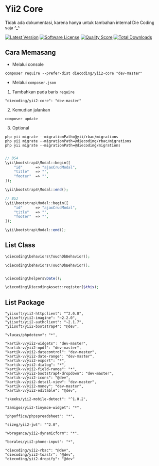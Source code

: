 # Yii2 Core

Tidak ada dokumentasi, karena hanya untuk tambahan internal Die Coding saja ^_^


[![Latest Version](https://img.shields.io/github/release/die-coding/yii2-core.svg?style=flat-square)](https://github.com/die-coding/yii2-core/releases)
[![Software License](https://img.shields.io/badge/license-BSD-brightgreen.svg?style=flat-square)](LICENSE.md)
[![Quality Score](https://img.shields.io/scrutinizer/g/die-coding/yii2-core.svg?style=flat-square)](https://scrutinizer-ci.com/g/die-coding/yii2-core)
[![Total Downloads](https://img.shields.io/packagist/dt/diecoding/yii2-core.svg?style=flat-square)](https://packagist.org/packages/diecoding/yii2-core)

## Cara Memasang

* Melalui console

```
composer require --prefer-dist diecoding/yii2-core "dev-master"
```

* Melalui `composer.json`

1. Tambahkan pada baris `require`

```
"diecoding/yii2-core": "dev-master"
```

2. Kemudian jalankan

```
composer update
```

3. Optional
```
php yii migrate --migrationPath=@yii/rbac/migrations
php yii migrate --migrationPath=@diecoding/rbac/migrations
php yii migrate --migrationPath=@diecoding/migrations
```

```php

// BS4
\yii\bootstrap4\Modal::begin([
    "id"      => "ajaxCrudModal",
    "title"   => "",
    "footer"  => "",
]);

\yii\bootstrap4\Modal::end();

// BS3
\yii\bootstrap\Modal::begin([
    "id"      => "ajaxCrudModal",
    "title"   => "",
    "footer"  => "",
]);

\yii\bootstrap\Modal::end();

```


## List Class

```php
\diecoding\behaviors\TouchDbBehavior();

\diecoding\behaviors\TouchDbBehavior();


\diecoding\helpers\Date();

\diecoding\DiecodingAsset::register($this);
```


## List Package

```
"yiisoft/yii2-httpclient": "^2.0.0",
"yiisoft/yii2-imagine": "~2.2.0",
"yiisoft/yii2-authclient": "~2.1.7",
"yiisoft/yii2-bootstrap4": "@dev",

"vlucas/phpdotenv": "*",

"kartik-v/yii2-widgets": "dev-master",
"kartik-v/yii2-mpdf": "dev-master",
"kartik-v/yii2-datecontrol": "dev-master",
"kartik-v/yii2-date-range": "dev-master",
"kartik-v/yii2-export": "*",
"kartik-v/yii2-dialog": "*",
"kartik-v/yii2-field-range": "*",
"kartik-v/yii2-bootstrap4-dropdown": "dev-master",
"kartik-v/yii2-icons": "@dev",
"kartik-v/yii2-detail-view": "dev-master",
"kartik-v/yii2-money": "dev-master",
"kartik-v/yii2-editable": "@dev",

"skeeks/yii2-mobile-detect": "^1.0.2",

"2amigos/yii2-tinymce-widget": "*",

"phpoffice/phpspreadsheet": "*",

"sizeg/yii2-jwt": "^2.0",

"wbraganca/yii2-dynamicform": "*",

"borales/yii2-phone-input": "*",

"diecoding/yii2-rbac": "@dev",
"diecoding/yii2-toastr": "@dev",
"diecoding/yii2-dropify": "@dev"
```